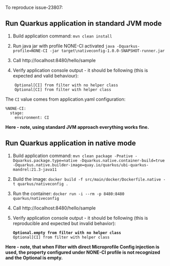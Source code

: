To reproduce issue-23807:

## Run Quarkus application in standard JVM mode
1. Build application command:
`mvn clean install`

2. Run java jar with profile NONE-CI activated
`java -Dquarkus-profile=NONE-CI -jar target\nativeconfig-1.0.0-SNAPSHOT-runner.jar`
 
2. Call http://localhost:8480/hello/sample 
3. Verify application console output - it should be following (this is expected and valid behaviour):
```    
    Optional[CI] from filter with no helper class
    Optional[CI] from filter with helper class
```
The `CI` value comes from application.yaml configuration:

```
%NONE-CI:
  stage:
    environment: CI
```

**Here - note, using standard JVM approach everything works fine.**

## Run Quarkus application in native mode
1. Build application command:
`mvn clean package -Pnative -Dquarkus.package.type=native -Dquarkus.native.container-build=true -Dquarkus.native.builder-image=quay.io/quarkus/ubi-quarkus-mandrel:21.3-java11`

2. Build the image:
`docker build -f src/main/docker/Dockerfile.native -t quarkus/nativeconfig .`

3. Run the container:
`docker run -i --rm -p 8480:8480 quarkus/nativeconfig`

4. Call http://localhost:8480/hello/sample 

5. Verify application console output - it should be following (this is reproducible and expected but invalid behavior):
    
    **`Optional.empty from filter with no helper class`** <br />
    `Optional[CI] from filter with helper class`

**Here - note, that when Filter with direct Microprofile Config injection is used, the property configured under NONE-CI profile is not recognized and the Optional is empty.**

